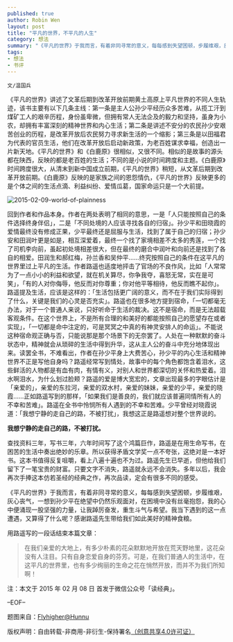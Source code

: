```yaml
---
published: true
author: Robin Wen
layout: post
title: "平凡的世界，不平凡的人生"
category: 想法
summary: "《平凡的世界》于我而言，有着非同寻常的意义，每每感到失望困顿，步履维艰，灰心丧气，一想到孙少平在绝望中仍然乐观面对，在困境中没有丝毫抱怨，我的心中便涌现一股坚强的力量，让我踔厉奋发，重生斗气与希望。我当下遇到的这一点遭遇，又算得了什么呢？感谢路遥先生带给我们如此美好的精神食粮。"
tags: 
- 想法
- 书评
---
```


`文/温国兵`

《平凡的世界》讲述了文革后期到改革开放前期黄土高原上平凡世界的不同人生轨迹，该书主要有以下几条主线：第一条是主人公孙少平经历众多苦难，从揽工汗到煤矿工人的艰辛历程，身份虽卑微，但拥有常人无法企及的毅力和坚持，虽身为小农，却拥有丰富深刻的精神世界和内心生活；第二条是讲述不安分的农民孙少安艰苦创业的历程，是改革开放后农民努力寻求新生活的一个缩影；第三条是以田福君为代表的官员生活，他们在改革开放后启动新政策，为老百姓谋求幸福，创造出一片新天地。《平凡的世界》和《白鹿原》很相似，又很不同。相似的是故事的源头都在陕西，反映的都是老百姓的生活；不同的是小说的时间跨度和主题。《白鹿原》时间跨度很大，从清末到新中国成立前期，《平凡的世界》稍短，从文革后期到改革开放前期。《白鹿原》反映的是家族之间的恩怨情仇，《平凡的世界》反映更多的是个体之间的生活点滴、利益纠纷、爱情瓜葛，国家命运只是一个大前提。

![2015-02-09-world-of-plainness](https://cdn.wenguobing.com/Thmg2RV.jpg)

回到作者和作品本身。作者在两处表明了相同的意思，一是「人只能按照自己的条件选择终身伴侣」，二是「不同处境的人应该寻找各自的归宿」。孙少平和田晓霞的爱情最终没有修成正果，少平最终还是屈服与生活，找到了属于自己的归宿；孙少安和田润叶更是如是，相互深爱着，最终一个找了家境相差不太多的秀莲，一个找了司机李向前，虽起初处境相差很大，但在最终的磨合中润叶和向前还是找到了各自的相爱。田润生和郝红梅，孙兰香和吴仲平……终究按照自己的条件在这平凡的世界里过上平凡的生活。作者路遥也适度地抨击了官场的不良作风，比如「人常常为了一点小小的利益和欲望，就在机关算尽，你争我夺，喜怒无常，实在是可笑」，「有的人对你侮辱，他反而对你尊重；你对他平等相待，他反而瞧不起你」。路遥提及生活，应该是这样的：「生活包括更广阔的意义，而不在于我们实际得到了什么，关键是我们的心灵是否充实」。路遥也在很多地方提到宿命，「一切都毫无办法，对于一个普通人来说，只好听命于生活的裁决。这不是宿命，而是无法超载客观条件。在这个世界上，不是所有合理的和美好的都能按照自己的愿望存在或者实现」，「一切都是命中注定的，可是冥冥之中真的有神灵安排人的命运」。不能说这种宿命观正确与否，只能说那是那个场景下的无奈罢了。人处在一种默默的奋斗状态中，精神就会从琐碎的生活中得到升华，这从主人公的奋斗中充分地体现出来。读罢全书，不难看出，作者在孙少平身上大费苦心，孙少平的内心生活和精神世界不正是写他自身吗？路遥经常写到情处，故事中的每个角色都饱含着泪水，这些鲜活的人物都是有血有肉，有情有义，对别人和世界都深切的关怀和热爱着。泪水啊泪水，为什么划过脸颊？路遥的爱是博大宽宏的，文章出现最多的字眼估计是「亲爱的」，亲爱的东拉河，亲爱的双水村，亲爱的妹妹，亲爱的少平，亲爱的晓霞……正如路遥写到的那样，「如果我们是善良的，我们就应该普遍同情所有人的不幸和苦难」。路遥在全书中怜悯所有人遇到的不幸和苦难。少平曾经对晓霞说道：「我想宁静的走自己的路，不被打扰」，我想这正是路遥想对整个世界说的。

**我想宁静的走自己的路，不被打扰。**

查找资料三年，写书三年，六年时间写了这个鸿篇巨作，路遥是在用生命写书，在困苦的生活中奏出绝妙的乐章。所以获得矛盾文学奖一点不夸张，这绝对是一本好书。这本书值得反复咀嚼，看上八遍十遍也不为过。路遥先生已早逝，但他给我们留下了一笔宝贵的财富。只要文字不消失，路遥就永远不会消失。多年以后，我会再次手捧这本仿若圣经的经典之作，再次品读，定会有很多不同的感受。

《平凡的世界》于我而言，有着非同寻常的意义，每每感到失望困顿，步履维艰，灰心丧气，一想到孙少平在绝望中仍然乐观面对，在困境中没有丝毫抱怨，我的心中便涌现一股坚强的力量，让我踔厉奋发，重生斗气与希望。我当下遇到的这一点遭遇，又算得了什么呢？感谢路遥先生带给我们如此美好的精神食粮。

用路遥写的一段话结束本篇文章：

> 在我们亲爱的大地上，有多少朴素的花朵默默地开放在荒天野地里，这花朵没有人注目。只有自身恋爱自身的芬芳。可是，在我们普通人的生活中，在这平凡的世界里，也有多少绚丽的生命之花在悄然开放，而并不为我们所知啊！

注：本文于 2015 年 02 月 08 日 首发于微信公众号「读经典」。

–EOF–

题图来自：<a href="http://flyhigher.hunnu.edu.cn/youth/contents/209/16855.html" target="_blank">Flyhigher@Hunnu</a>

版权声明：自由转载-非商用-非衍生-保持署名<a href="http://creativecommons.org/licenses/by-nc-nd/4.0/deed.zh" target="_blank">（创意共享4.0许可证）</a>
